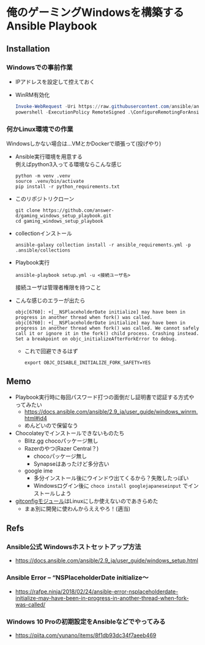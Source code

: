 # 俺のゲーミングWindowsを構築するAnsible Playbook

## Installation

### Windowsでの事前作業

- IPアドレスを設定して控えておく

- WinRM有効化  

    ```powershell
    Invoke-WebRequest -Uri https://raw.githubusercontent.com/ansible/ansible/devel/examples/scripts/ConfigureRemotingForAnsible.ps1 -OutFile ConfigureRemotingForAnsible.ps1
    powershell -ExecutionPolicy RemoteSigned .\ConfigureRemotingForAnsible.ps1
    ```

### 何かLinux環境での作業

Windowsしかない場合は…VMとかDockerで頑張って(投げやり)  

- Ansible実行環境を用意する  
    例えばpython3入ってる環境ならこんな感じ  

    ```console
    python -m venv .venv
    source .venv/bin/activate
    pip install -r python_requirements.txt
    ```

- このリポジトリクローン  

    ```console
    git clone https://github.com/answer-d/gaming_windows_setup_playbook.git
    cd gaming_windows_setup_playbook
    ```

- collectionインストール  

    ```console
    ansible-galaxy collection install -r ansible_requirements.yml -p .ansible/collections
    ```

- Playbook実行  

    ```console
    ansible-playbook setup.yml -u <接続ユーザ名>
    ```

    接続ユーザは管理者権限を持つこと

- こんな感じのエラーが出たら  

    ```plain
    objc[6760]: +[__NSPlaceholderDate initialize] may have been in progress in another thread when fork() was called.
    objc[6760]: +[__NSPlaceholderDate initialize] may have been in progress in another thread when fork() was called. We cannot safely call it or ignore it in the fork() child process. Crashing instead. Set a breakpoint on objc_initializeAfterForkError to debug.
    ```

    - これで回避できるはず  

        ```console
        export OBJC_DISABLE_INITIALIZE_FORK_SAFETY=YES
        ```

## Memo

- Playbook実行時に毎回パスワード打つの面倒だし証明書で認証する方式やってみたい
    - <https://docs.ansible.com/ansible/2.9_ja/user_guide/windows_winrm.html#id4>
    - めんどいので保留なう
- Chocolateyでインストールできないものたち
    - Blitz.gg
        chocoパッケージ無し
    - Razerのやつ(Razer Central？)
        - chocoパッケージ無し
        - Synapseはあったけど多分古い
    - google ime
        - 多分インストール後にウインドウ出てくるから？失敗したっぽい
        - Windowsログイン後に `choco install googlejapaneseinput` でインストールしよう
- [gitconfigモジュール](https://docs.ansible.com/ansible/latest/modules/git_config_module.html)はLinuxにしか使えないのであきらめた
    - まぁ別に開発に使わんからええやろ！(適当)

## Refs

### Ansible公式 Windowsホストセットアップ方法

- <https://docs.ansible.com/ansible/2.9_ja/user_guide/windows_setup.html>

### Ansible Error – “NSPlaceholderDate initialize〜

- <https://rafpe.ninja/2018/02/24/ansible-error-nsplaceholderdate-initialize-may-have-been-in-progress-in-another-thread-when-fork-was-called/>

### Windows 10 Proの初期設定をAnsibleなどでやってみる

- <https://qiita.com/yunano/items/8f1db93dc34f7aeeb469>
